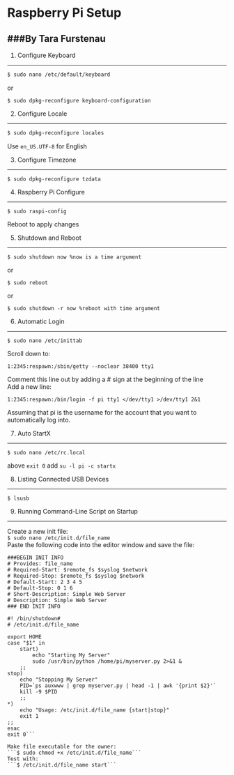 Raspberry Pi Setup
=============
###By Tara Furstenau
----------------------  
1. Configure Keyboard
---------------------------
```bash
$ sudo nano /etc/default/keyboard
```  
or  
```
$ sudo dpkg-reconfigure keyboard-configuration
```  

2. Configure Locale
-----------------------
```bash
$ sudo dpkg-reconfigure locales
```  
Use ```en_US.UTF-8``` for English

3. Configure Timezone
-----------------------------
```
$ sudo dpkg-reconfigure tzdata
```  

4. Raspberry Pi Configure
-------------------------------
```
$ sudo raspi-config 
```  
Reboot to apply changes  

5. Shutdown and Reboot
----------------------
```
$ sudo shutdown now %now is a time argument
```  
or    
```
$ sudo reboot
```  
or  
```
$ sudo shutdown -r now %reboot with time argument
```  

6. Automatic Login
----------------------
```
$ sudo nano /etc/inittab
```  
Scroll down to:  
```
1:2345:respawn:/sbin/getty --noclear 38400 tty1
```  
Comment this line out by adding a # sign at the beginning of the line  
Add a new line:  
```
1:2345:respawn:/bin/login -f pi tty1 </dev/tty1 >/dev/tty1 2&1
```  
Assuming that pi is the username for the account that you want to automatically log into.  

7. Auto StartX
-----------------
```
$ sudo nano /etc/rc.local 
```  
above ```exit 0``` add ```su -l pi -c startx```  

8. Listing Connected USB Devices
---------------------------------------
```$ lsusb```  

9. Running Command-Line Script on Startup
----------------------------------------------------
Create a new init file:  
```$ sudo nano /etc/init.d/file_name```  
Paste the following code into the editor window and save the file:  
```
###BEGIN INIT INFO
# Provides: file_name
# Required-Start: $remote_fs $syslog $network
# Required-Stop: $remote_fs $syslog $network
# Default-Start: 2 3 4 5
# Default-Stop: 0 1 6
# Short-Description: Simple Web Server
# Description: Simple Web Server
### END INIT INFO

#! /bin/shutdown#
# /etc/init.d/file_name

export HOME
case "$1" in 
	start)
		echo "Starting My Server"
		sudo /usr/bin/python /home/pi/myserver.py 2>&1 &
	;;
stop)
	echo "Stopping My Server"
	PID=`ps auxwww | grep myserver.py | head -1 | awk '{print $2}'`
	kill -9 $PID
	;;
*)
	echo "Usage: /etc/init.d/file_name {start|stop}"
	exit 1
;;
esac
exit 0```  

Make file executable for the owner:  
```$ sudo chmod +x /etc/init.d/file_name```  
Test with:  
```$ /etc/init.d/file_name start```  
